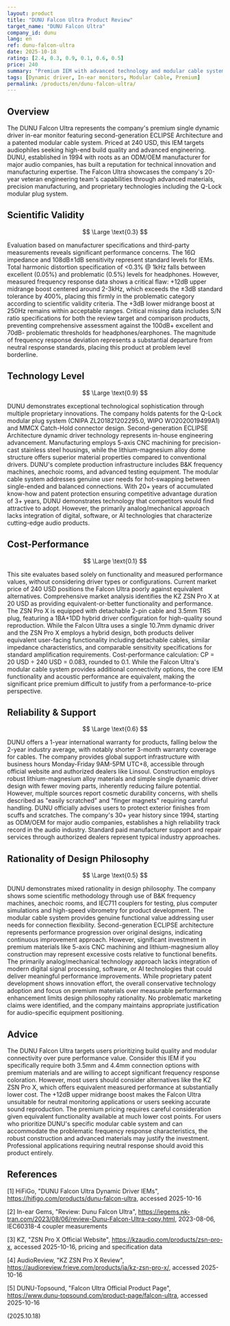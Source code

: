 ```yaml
---
layout: product
title: "DUNU Falcon Ultra Product Review"
target_name: "DUNU Falcon Ultra"
company_id: dunu
lang: en
ref: dunu-falcon-ultra
date: 2025-10-18
rating: [2.4, 0.3, 0.9, 0.1, 0.6, 0.5]
price: 240
summary: "Premium IEM with advanced technology and modular cable system, but problematic frequency response and poor cost-performance relative to alternatives."
tags: [Dynamic driver, In-ear monitors, Modular Cable, Premium]
permalink: /products/en/dunu-falcon-ultra/
---
```

## Overview

The DUNU Falcon Ultra represents the company's premium single dynamic driver in-ear monitor featuring second-generation ECLIPSE Architecture and a patented modular cable system. Priced at 240 USD, this IEM targets audiophiles seeking high-end build quality and advanced engineering. DUNU, established in 1994 with roots as an ODM/OEM manufacturer for major audio companies, has built a reputation for technical innovation and manufacturing expertise. The Falcon Ultra showcases the company's 20-year veteran engineering team's capabilities through advanced materials, precision manufacturing, and proprietary technologies including the Q-Lock modular plug system.

## Scientific Validity

$$ \Large \text{0.3} $$

Evaluation based on manufacturer specifications and third-party measurements reveals significant performance concerns. The 16Ω impedance and 108dB±1dB sensitivity represent standard levels for IEMs. Total harmonic distortion specification of <0.3% @ 1kHz falls between excellent (0.05%) and problematic (0.5%) levels for headphones. However, measured frequency response data shows a critical flaw: +12dB upper midrange boost centered around 2-3kHz, which exceeds the ±3dB standard tolerance by 400%, placing this firmly in the problematic category according to scientific validity criteria. The +3dB lower midrange boost at 250Hz remains within acceptable ranges. Critical missing data includes S/N ratio specifications for both the review target and comparison products, preventing comprehensive assessment against the 100dB+ excellent and 70dB- problematic thresholds for headphones/earphones. The magnitude of frequency response deviation represents a substantial departure from neutral response standards, placing this product at problem level borderline.

## Technology Level

$$ \Large \text{0.9} $$

DUNU demonstrates exceptional technological sophistication through multiple proprietary innovations. The company holds patents for the Q-Lock modular plug system (CNIPA ZL201821202295.0, WIPO WO2020019499A1) and MMCX Catch-Hold connector design. Second-generation ECLIPSE Architecture dynamic driver technology represents in-house engineering advancement. Manufacturing employs 5-axis CNC machining for precision-cast stainless steel housings, while the lithium-magnesium alloy dome structure offers superior material properties compared to conventional drivers. DUNU's complete production infrastructure includes B&K frequency machines, anechoic rooms, and advanced testing equipment. The modular cable system addresses genuine user needs for hot-swapping between single-ended and balanced connections. With 20+ years of accumulated know-how and patent protection ensuring competitive advantage duration of 3+ years, DUNU demonstrates technology that competitors would find attractive to adopt. However, the primarily analog/mechanical approach lacks integration of digital, software, or AI technologies that characterize cutting-edge audio products.

## Cost-Performance

$$ \Large \text{0.1} $$

This site evaluates based solely on functionality and measured performance values, without considering driver types or configurations. Current market price of 240 USD positions the Falcon Ultra poorly against equivalent alternatives. Comprehensive market analysis identifies the KZ ZSN Pro X at 20 USD as providing equivalent-or-better functionality and performance. The ZSN Pro X is equipped with detachable 2-pin cable and 3.5mm TRS plug, featuring a 1BA+1DD hybrid driver configuration for high-quality sound reproduction. While the Falcon Ultra uses a single 10.7mm dynamic driver and the ZSN Pro X employs a hybrid design, both products deliver equivalent user-facing functionality including detachable cables, similar impedance characteristics, and comparable sensitivity specifications for standard amplification requirements. Cost-performance calculation: CP = 20 USD ÷ 240 USD = 0.083, rounded to 0.1. While the Falcon Ultra's modular cable system provides additional connectivity options, the core IEM functionality and acoustic performance are equivalent, making the significant price premium difficult to justify from a performance-to-price perspective.

## Reliability & Support

$$ \Large \text{0.6} $$

DUNU offers a 1-year international warranty for products, falling below the 2-year industry average, with notably shorter 3-month warranty coverage for cables. The company provides global support infrastructure with business hours Monday-Friday 9AM-5PM UTC+8, accessible through official website and authorized dealers like Linsoul. Construction employs robust lithium-magnesium alloy materials and simple single dynamic driver design with fewer moving parts, inherently reducing failure potential. However, multiple sources report cosmetic durability concerns, with shells described as "easily scratched" and "finger magnets" requiring careful handling. DUNU officially advises users to protect exterior finishes from scuffs and scratches. The company's 30+ year history since 1994, starting as ODM/OEM for major audio companies, establishes a high reliability track record in the audio industry. Standard paid manufacturer support and repair services through authorized dealers represent typical industry approaches.

## Rationality of Design Philosophy

$$ \Large \text{0.5} $$

DUNU demonstrates mixed rationality in design philosophy. The company shows some scientific methodology through use of B&K frequency machines, anechoic rooms, and IEC711 couplers for testing, plus computer simulations and high-speed vibrometry for product development. The modular cable system provides genuine functional value addressing user needs for connection flexibility. Second-generation ECLIPSE architecture represents performance progression over original designs, indicating continuous improvement approach. However, significant investment in premium materials like 5-axis CNC machining and lithium-magnesium alloy construction may represent excessive costs relative to functional benefits. The primarily analog/mechanical technology approach lacks integration of modern digital signal processing, software, or AI technologies that could deliver meaningful performance improvements. While proprietary patent development shows innovation effort, the overall conservative technology adoption and focus on premium materials over measurable performance enhancement limits design philosophy rationality. No problematic marketing claims were identified, and the company maintains appropriate justification for audio-specific equipment positioning.

## Advice

The DUNU Falcon Ultra targets users prioritizing build quality and modular connectivity over pure performance value. Consider this IEM if you specifically require both 3.5mm and 4.4mm connection options with premium materials and are willing to accept significant frequency response coloration. However, most users should consider alternatives like the KZ ZSN Pro X, which offers equivalent measured performance at substantially lower cost. The +12dB upper midrange boost makes the Falcon Ultra unsuitable for neutral monitoring applications or users seeking accurate sound reproduction. The premium pricing requires careful consideration given equivalent functionality available at much lower cost points. For users who prioritize DUNU's specific modular cable system and can accommodate the problematic frequency response characteristics, the robust construction and advanced materials may justify the investment. Professional applications requiring neutral response should avoid this product entirely.

## References

[1] HiFiGo, "DUNU Falcon Ultra Dynamic Driver IEMs", https://hifigo.com/products/dunu-falcon-ultra, accessed 2025-10-16

[2] In-ear Gems, "Review: Dunu Falcon Ultra", https://iegems.nk-tran.com/2023/08/06/review-Dunu-Falcon-Ultra-copy.html, 2023-08-06, IEC60318-4 coupler measurements

[3] KZ, "ZSN Pro X Official Website", https://kzaudio.com/products/zsn-pro-x, accessed 2025-10-16, pricing and specification data

[4] AudioReview, "KZ ZSN Pro X Review", https://audioreview.frieve.com/products/ja/kz-zsn-pro-x/, accessed 2025-10-16

[5] DUNU-Topsound, "Falcon Ultra Official Product Page", https://www.dunu-topsound.com/product-page/falcon-ultra, accessed 2025-10-16

(2025.10.18)